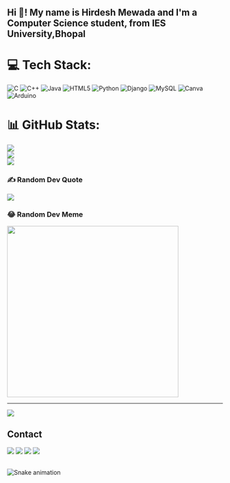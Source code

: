 <h2 align="left">Hi 👋! My name is Hirdesh Mewada and I'm a Computer Science student, from IES University,Bhopal</h2>

  
# 💻 Tech Stack:
  
![C](https://img.shields.io/badge/c-%2300599C.svg?style=for-the-badge&logo=c&logoColor=white) ![C++](https://img.shields.io/badge/c++-%2300599C.svg?style=for-the-badge&logo=c%2B%2B&logoColor=white) ![Java](https://img.shields.io/badge/java-%23ED8B00.svg?style=for-the-badge&logo=openjdk&logoColor=white) ![HTML5](https://img.shields.io/badge/html5-%23E34F26.svg?style=for-the-badge&logo=html5&logoColor=white) ![Python](https://img.shields.io/badge/python-3670A0?style=for-the-badge&logo=python&logoColor=ffdd54) ![Django](https://img.shields.io/badge/django-%23092E20.svg?style=for-the-badge&logo=django&logoColor=white) ![MySQL](https://img.shields.io/badge/mysql-%2300000f.svg?style=for-the-badge&logo=mysql&logoColor=white) ![Canva](https://img.shields.io/badge/Canva-%2300C4CC.svg?style=for-the-badge&logo=Canva&logoColor=white) ![Arduino](https://img.shields.io/badge/-Arduino-00979D?style=for-the-badge&logo=Arduino&logoColor=white)

# 📊 GitHub Stats:
![](https://github-readme-stats.vercel.app/api?username=hirdeshmewada&theme=dark&hide_border=false&include_all_commits=true&count_private=false)<br/>
![](https://github-readme-streak-stats.herokuapp.com/?user=hirdeshmewada&theme=dark&hide_border=false)<br/>
![](https://github-readme-stats.vercel.app/api/top-langs/?username=hirdeshmewada&theme=dark&hide_border=false&include_all_commits=true&count_private=false&layout=compact)

### ✍️ Random Dev Quote
![](https://quotes-github-readme.vercel.app/api?type=horizontal&theme=radical)

### 😂 Random Dev Meme
<img src='https://randommeme-five.vercel.app/' style="height: 400px;"/>

---
[![](https://visitcount.itsvg.in/api?id=hirdeshmewada&icon=0&color=0)](https://visitcount.itsvg.in)

  ## Contact 
<div> 
  <a href="https://www.linkedin.com/in/hirdesh-mewada-4b1074183?utm_source=share&utm_campaign=share_via&utm_content=profile&utm_medium=android_app" target="_blank"><img src="https://img.shields.io/badge/-LinkedIn-%230077B5?style=for-the-badge&logo=linkedin&logoColor=white" target=""></a> 
  <a href="https://twitter.com/hirdesh125" target="_blank"><img src="https://img.shields.io/badge/-Twitter-%23EA4335?style=for-the-badge&logo=youtube&logoColor=white" target="_blank"></a>
  <a href="[https://instagram.com/ericagrundy](https://www.instagram.com/hirdeshrajpute?igsh=cDFubjViN3VoZjgw)" target="_blank"><img src="https://img.shields.io/badge/-Instagram-%23E4405F?style=for-the-badge&logo=instagram&logoColor=white" target=""></a>
  <a href = "mailto: hirdeshmewada2023@gmail.com"><img src="https://img.shields.io/badge/-Gmail-%23333?style=for-the-badge&logo=gmail&logoColor=white" target="_blank"></a>
 </br>
</br>
  
  ![Snake animation](https://github.com/eagrundy/eagrundy/blob/output/github-contribution-grid-snake.svg)
</div>

###
